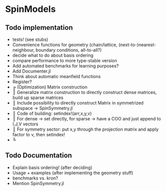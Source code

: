 # SpinModels

## Todo implementation
 - tests! (see stubs)
 - Convenience functions for geometry (chain/lattice, (next-to-)nearest-neighbour, boundary conditions, all-to-all?)
 - decide what to do about basis ordering
 - compare performance to more type-stable version
 - Add automated benchmarks for learning purposes?
 - Add Documenter.jl
 - Think about automatic meanfield functions
 - Register?
 - ╔ (Optimization) Matrix construction
 - ║ Generalize matrix construction to directly construct dense matrices, build up sparse matrices
 - ║ Include possibility to directly construct Matrix in symmetrized subspace -> SpinSymmetry.jl
 - ║ Code of building: setindex!(arr,x,y,v)
 - ║ For dense -> set directly, for sparse -> have a COO and just append to I,J,V vectors
 - ║ For symmetry sector: put x,y through the projection matrix and apply factor to v, then setindex!
 - ╚ 

## Todo Documentation
 - Explain basis ordering! (after deciding)
 - Usage + examples (after implementing the geometry stuff)
 - benchmarks vs. kron?
 - Mention SpinSymmetry.jl


